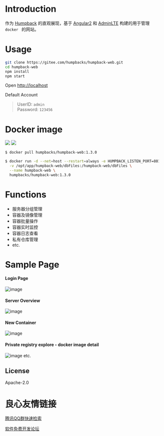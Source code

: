 # Introduction

作为 [Humpback](https://humpback.github.io/humpback) 的直观展现，基于 [Angular2](https://github.com/angular/angular) 和 [AdminLTE](https://github.com/almasaeed2010/AdminLTE) 构建的用于管理 `docker ` 的网站。

# Usage
```bash
git clone https://gitee.com/humpbacks/humpback-web.git
cd humpback-web
npm install
npm start
```
Open [http://localhost](http://localhost)

Default Account    
>UserID: `admin`   
Password: `123456`    

# Docker image
[![](https://images.microbadger.com/badges/image/humpbacks/humpback-web:1.3.0.svg)](https://microbadger.com/images/humpbacks/humpback-web:1.3.0 "Get your own image badge on microbadger.com")
[![](https://images.microbadger.com/badges/version/humpbacks/humpback-web:1.3.0.svg)](https://microbadger.com/images/humpbacks/humpback-web:1.3.0 "Get your own version badge on microbadger.com")
```bash
$ docker pull humpbacks/humpback-web:1.3.0

$ docker run -d --net=host --restart=always -e HUMPBACK_LISTEN_PORT=8012 \
  -v /opt/app/humpback-web/dbFiles:/humpback-web/dbFiles \
  --name humpback-web \
  humpbacks/humpback-web:1.3.0
```

# Functions
- 服务器分组管理
- 容器及镜像管理
- 容器批量操作
- 容器实时监控
- 容器日志查看
- 私有仓库管理
- etc.

# Sample Page
#### Login Page
![image](https://cloud.githubusercontent.com/assets/9428909/22197325/73c2aba4-e18c-11e6-9c9a-c00318abf6f5.png)

#### Server Overview
![image](https://cloud.githubusercontent.com/assets/9428909/22238288/9fc10bc8-e24b-11e6-840a-87699929063f.png)

#### New Container
![image](https://cloud.githubusercontent.com/assets/9428909/22238315/b8292790-e24b-11e6-84ba-58e97288a104.png)

#### Private registry explore - docker image detail
![image](https://cloud.githubusercontent.com/assets/9428909/22238333/ca0debee-e24b-11e6-871b-a1134ed8af46.png)
etc.

## License

Apache-2.0


 # 良心友情链接

[腾讯QQ群快速检索](http://u.720life.cn/s/8cf73f7c)

[软件免费开发论坛](http://u.720life.cn/s/bbb01dc0)